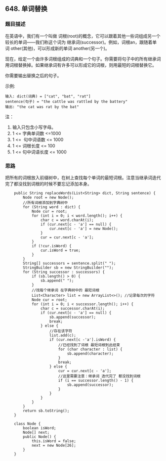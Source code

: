 ## 648. 单词替换

### 题目描述
在英语中，我们有一个叫做 词根(root)的概念，它可以跟着其他一些词组成另一个较长的单词——我们称这个词为 继承词(successor)。例如，词根an，跟随着单词 other(其他)，可以形成新的单词 another(另一个)。

现在，给定一个由许多词根组成的词典和一个句子。你需要将句子中的所有继承词用词根替换掉。如果继承词有许多可以形成它的词根，则用最短的词根替换它。

你需要输出替换之后的句子。

示例:

```
输入: dict(词典) = ["cat", "bat", "rat"]
sentence(句子) = "the cattle was rattled by the battery"
输出: "the cat was rat by the bat"
```

注：
1. 输入只包含小写字母。
2. 1 <= 字典单词数 <=1000
3. 1 <=  句中词语数 <= 1000
4. 1 <= 词根长度 <= 100
5. 1 <= 句中词语长度 <= 1000

### 思路
把所有的词根放入前缀树中，在树上查找每个单词的最短词根。注意当继承词迭代完了都没找到词根的时候不要忘记添加本身。
```   
    public String replaceWords(List<String> dict, String sentence) {
        Node root = new Node();
        //所有词根添加到字典树中
        for (String word : dict) {
            Node cur = root;
            for (int i = 0; i < word.length(); i++) {
                char c = word.charAt(i);
                if (cur.next[c - 'a'] == null) {
                    cur.next[c - 'a'] = new Node();
                }
                cur = cur.next[c - 'a'];
            }
            if (!cur.isWord) {
                cur.isWord = true;
            }
        }
        String[] successors = sentence.split(" ");
        StringBuilder sb = new StringBuilder("");
        for (String successor : successors) {
            if (sb.length() > 0) {
                sb.append(" ");
            }
            //找每个继承词 在字典树中的 最短词根
            List<Character> list = new ArrayList<>(); //记录每次的字符
            Node cur = root;
            for (int i = 0; i < successor.length(); i++) {
                char c = successor.charAt(i);
                if (cur.next[c - 'a'] == null) {
                    sb.append(successor);
                    break;
                } else {
                    //存在该字符
                    list.add(c);
                    if (cur.next[c -'a'].isWord) {
                        //已经找到了词根 最短词根到此结束
                        for (char character : list) {
                            sb.append(character);
                        }
                        break;
                    } else {
                        cur = cur.next[c - 'a'];
                        //这里需要注意：继承词 迭代完了 都没找到词根
                        if (i == successor.length() - 1) {
                            sb.append(successor);
                        }
                    }
                }
            }
        }
        return sb.toString();
    }

    class Node {
        boolean isWord;
        Node[] next;
        public Node() {
            this.isWord = false;
            next = new Node[26];
        }
    }
```

